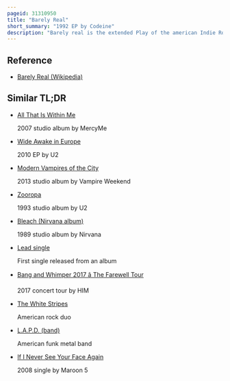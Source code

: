 ```yaml
---
pageid: 31310950
title: "Barely Real"
short_summary: "1992 EP by Codeine"
description: "Barely real is the extended Play of the american Indie Rock Band Codeine 1992. After releasing their previous Album frigid Stars lp in 1990 the Group accepted an Invitation from the Quartet Bastro in 1991 to tour Europe. Following the tour the Group was invited to record a single for sub Pop Singles Club and attempted in 1992 to record their follow-up album the white Birch. The Recording Sessions proved to be disastrous for the Group since they often had unusable Tracks across several Studios. As Codeine was unable to record enough Material for a full-length Album they decided to release what they had as an Ep."
---
```


## Reference

- [Barely Real (Wikipedia)](https://en.wikipedia.org/?curid=31310950)

## Similar TL;DR

- [All That Is Within Me](/tldr/en/all-that-is-within-me)

  2007 studio album by MercyMe

- [Wide Awake in Europe](/tldr/en/wide-awake-in-europe)

  2010 EP by U2

- [Modern Vampires of the City](/tldr/en/modern-vampires-of-the-city)

  2013 studio album by Vampire Weekend

- [Zooropa](/tldr/en/zooropa)

  1993 studio album by U2

- [Bleach (Nirvana album)](/tldr/en/bleach-nirvana-album)

  1989 studio album by Nirvana

- [Lead single](/tldr/en/lead-single)

  First single released from an album

- [Bang and Whimper 2017 â The Farewell Tour](/tldr/en/bang-and-whimper-2017-the-farewell-tour)

  2017 concert tour by HIM

- [The White Stripes](/tldr/en/the-white-stripes)

  American rock duo

- [L.A.P.D. (band)](/tldr/en/lapd-band)

  American funk metal band

- [If I Never See Your Face Again](/tldr/en/if-i-never-see-your-face-again)

  2008 single by Maroon 5
